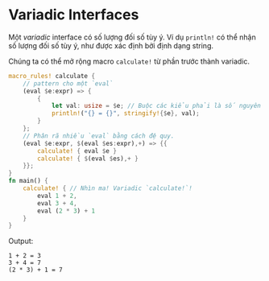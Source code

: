 # Variadic Interfaces

Một *variadic* interface có số lượng đối số tùy ý. Ví dụ `println!` có thể  nhận số lượng đối số tùy ý, như được xác định bởi định dạng string.

Chúng ta có thể mở rộng macro `calculate!` từ phần trước thành variadic.

```rust
macro_rules! calculate {
    // pattern cho một `eval`
    (eval $e:expr) => {
        {
            let val: usize = $e; // Buộc các kiểu phải là số nguyên
            println!("{} = {}", stringify!{$e}, val);
        }
    };
    // Phân rã nhiều `eval` bằng cách đệ quy.
    (eval $e:expr, $(eval $es:expr),+) => {{
        calculate! { eval $e }
        calculate! { $(eval $es),+ }
    }};
}
fn main() {
    calculate! { // Nhìn ma! Variadic `calculate!`!
        eval 1 + 2,
        eval 3 + 4,
        eval (2 * 3) + 1
    }
}
```
Output:
```
1 + 2 = 3
3 + 4 = 7
(2 * 3) + 1 = 7

```